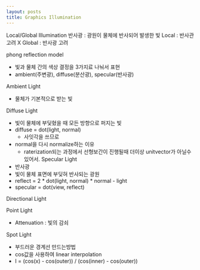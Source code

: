 ```yaml
---
layout: posts
title: Graphics Illumination
---
```

Local/Global Illumination
반사광 : 광원이 물체에 반사되어 발생한 빛
Local : 반사관 고려 X
Global : 반사광 고려

phong reflection model
- 빛과 물체 간의 색상 결정을 3가지료 나눠서 표현
- ambient(주변광), diffuse(분산광), specular(반사광)

Ambient Light
- 물체가 기본적으로 받는 빛

Diffuse Light
- 빛이 물체에 부딫혔을 때 모든 방향으로 퍼지는 빛
- diffuse = dot(light, normal) 
	- 사잇각을 쓰므로
- normal을 다시 normalize하는 이유
	- raterization되는 과정에서 선형보간이 진행될때 더이상 unitvector가 아닐수있어서.
Specular Light
- 반사광
- 빛이 물체 표면에 부딪혀 반사되는 광원
- reflect = 2 * dot(light, normal) * normal - light
- specular = dot(view, reflect)

Directional Light

Point Light
- Attenuation : 빛의 감쇠

Spot Light
- 부드러운 경계선 만드는방법
- cos값을 사용하여 linear interpolation
- I = (cos(x) - cos(outer)) / (cos(inner) - cos(outer))

